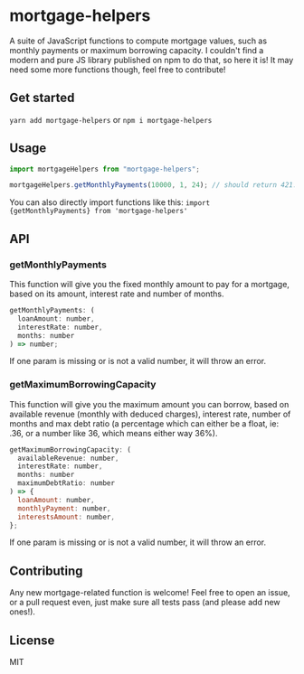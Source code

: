 # mortgage-helpers

A suite of JavaScript functions to compute mortgage values, such as monthly payments or maximum borrowing capacity. I couldn't find a modern and pure JS library published on npm to do that, so here it is! It may need some more functions though, feel free to contribute!

## Get started

`yarn add mortgage-helpers` or `npm i mortgage-helpers`

## Usage

```js
import mortgageHelpers from "mortgage-helpers";

mortgageHelpers.getMonthlyPayments(10000, 1, 24); // should return 421.02
```

You can also directly import functions like this: `import {getMonthlyPayments} from 'mortgage-helpers'`

## API

### getMonthlyPayments

This function will give you the fixed monthly amount to pay for a mortgage, based on its amount, interest rate and number of months.

```js
getMonthlyPayments: (
  loanAmount: number,
  interestRate: number,
  months: number
) => number;
```

If one param is missing or is not a valid number, it will throw an error.

### getMaximumBorrowingCapacity

This function will give you the maximum amount you can borrow, based on available revenue (monthly with deduced charges), interest rate, number of months and max debt ratio (a percentage which can either be a float, ie: .36, or a number like 36, which means either way 36%).

```js
getMaximumBorrowingCapacity: (
  availableRevenue: number,
  interestRate: number,
  months: number
  maximumDebtRatio: number
) => {
  loanAmount: number,
  monthlyPayment: number,
  interestsAmount: number,
};
```

If one param is missing or is not a valid number, it will throw an error.

## Contributing

Any new mortgage-related function is welcome! Feel free to open an issue, or a pull request even, just make sure all tests pass (and please add new ones!).

## License

MIT
